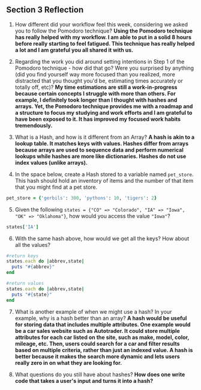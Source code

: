 ## Section 3 Reflection

1. How different did your workflow feel this week, considering we asked you to follow the Pomodoro technique?
**Using the Pomodoro technique has really helped with my workflow.  I am able to put in a solid 8 hours before really starting to feel fatigued.  This technique has really helped a lot and I am grateful you all shared it with us.**

2. Regarding the work you did around setting intentions in Step 1 of the Pomodoro technique - how did that go? Were you surprised by anything (did you find yourself way more focused than you realized, more distracted that you thought you'd be, estimating times accurately or totally off, etc)?
**My time estimations are still a work-in-progress because certain concepts I struggle with more than others.  For example, I definitely took longer than I thought with hashes and arrays.  Yet, the Pomodoro technique provides me with a roadmap and a structure to focus my studying and work efforts and I am grateful to have been exposed to it.  It has improved my focused work habits tremendously.**

3. What is a Hash, and how is it different from an Array?
**A hash is akin to a lookup table.  It matches keys with values.  Hashes differ from arrays because arrays are used to sequence data and perform numerical lookups while hashes are more like dictionaries.  Hashes do not use index values (unlike arrays).**

4. In the space below, create a Hash stored to a variable named `pet_store`.  This hash should hold an inventory of items and the number of that item that you might find at a pet store.
```ruby
pet_store = {'gerbils': 300, 'pythons': 10, 'tigers': 2}
```

5. Given the following `states = {"CO" => "Colorado", "IA" => "Iowa", "OK" => "Oklahoma"}`, how would you access the value `"Iowa"`?
```ruby
states['IA']
```
6. With the same hash above, how would we get all the keys?  How about all the values?
```ruby
#return keys
states.each do |abbrev,state|
  puts "#{abbrev}"
end

#return values
states.each do |abbrev,state|
  puts "#{state}"
end
```

7. What is another example of when we might use a hash?  In your example, why is a hash better than an array?
**A hash would be useful for storing data that includes multiple attributes.  One example would be a car sales website such as Autotrader.  It could store multiple attributes for each car listed on the site, such as make, model, color, mileage, etc. Then, users could search for a car and filter results based on multiple criteria, rather than just an indexed value.  A hash is better because it makes the search more dynamic and lets users really zero in on what they are looking for.**

8. What questions do you still have about hashes?
**How does one write code that takes a user's input and turns it into a hash?**
